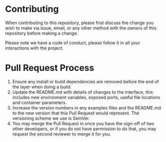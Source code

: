 # Contributing
  When contributing to this repository, please first discuss the change you wish to make via issue, email, or any other method with the owners of this repository before making a   change.

  Please note we have a code of conduct, please follow it in all your interactions with the project.

# Pull Request Process
1. Ensure any install or build dependencies are removed before the end of the layer when doing a build.
2. Update the README.md with details of changes to the interface, this includes new environment variables, exposed ports, useful file locations and container parameters.
3. Increase the version numbers in any examples files and the README.md to the new version that this Pull Request would represent. The versioning scheme we use is SemVer.
4. You may merge the Pull Request in once you have the sign-off of two other developers, or if you do not have permission to do that, you may request the second reviewer to merge it for you.
